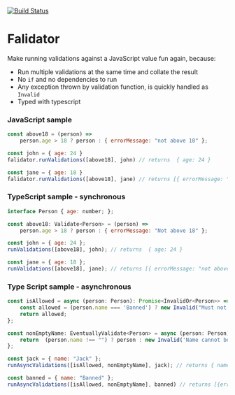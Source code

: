 [![Build Status](https://travis-ci.com/wecodeallnight/falidator.svg?branch=master)](https://travis-ci.com/wecodeallnight/falidator)

# Falidator

Make running validations against a JavaScript value fun again, because:
- Run multiple validations at the same time and collate the result
- No `if` and no dependencies to run
- Any exception thrown by validation function, is quickly handled as `Invalid`
- Typed with typescript


### JavaScript sample

```js
const above18 = (person) => 
    person.age > 18 ? person : { errorMessage: "not above 18" };

const john = { age: 24 }
falidator.runValidations([above18], john) // returns  { age: 24 }

const jane = { age: 18 }
falidator.runValidations([above18], jane) // returns [{ errorMessage: "not above 18" }]
```


### TypeScript sample - synchronous

```js
interface Person { age: number; };

const above18: Validate<Person> = (person) => 
    person.age > 18 ? person : { errorMessage: "Not above 18" };

const john = { age: 24 };
runValidations([above18], john); // returns  { age: 24 }

const jane = { age: 18 };
runValidations([above18], jane); // returns [{ errorMessage: "not above 18" }]
```


### Type Script sample - asynchronous

```js
const isAllowed = async (person: Person): Promise<InvalidOr<Person>> => {
    const allowed = (person.name === 'Banned') ? new Invalid("Must not be in the banned list") : person;
    return allowed;
};

const nonEmptyName: EventuallyValidate<Person> = async (person: Person) => {
    return  (person.name !== "") ? person : new Invalid('Name cannot be empty')
};

const jack = { name: "Jack" };
runAsyncValidations([isAllowed, nonEmptyName], jack); // returns { name: Jack }

const banned = { name: "Banned" };
runAsyncValidations([isAllowed, nonEmptyName], banned) // returns [{errorMessage: "Must not be in the banned list" }]
```
